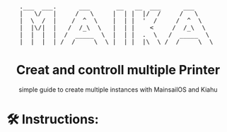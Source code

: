 <pre align="center">
.___  ___.      ___       __   __  ___      ___      
|   \/   |     /   \     |  | |  |/  /     /   \     
|  \  /  |    /  ^  \    |  | |  '  /     /  ^  \    
|  |\/|  |   /  /_\  \   |  | |    <     /  /_\  \   
|  |  |  |  /  _____  \  |  | |  .  \   /  _____  \  
|__|  |__| /__/     \__\ |__| |__|\__\ /__/     \__\ 
</pre>

<h1 align="center"> Creat and controll multiple Printer </h1>
<p align="center"> simple guide to create multiple instances with MainsailOS and Kiahu<p>

# 🛠️ Instructions:

